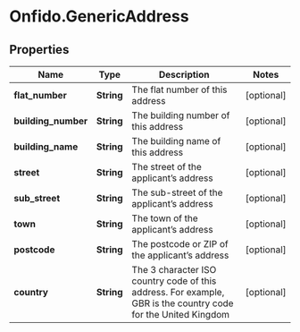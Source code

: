 # Onfido.GenericAddress

## Properties
Name | Type | Description | Notes
------------ | ------------- | ------------- | -------------
**flat_number** | **String** | The flat number of this address | [optional] 
**building_number** | **String** | The building number of this address | [optional] 
**building_name** | **String** | The building name of this address | [optional] 
**street** | **String** | The street of the applicant’s address | [optional] 
**sub_street** | **String** | The sub-street of the applicant’s address | [optional] 
**town** | **String** | The town of the applicant’s address | [optional] 
**postcode** | **String** | The postcode or ZIP of the applicant’s address | [optional] 
**country** | **String** | The 3 character ISO country code of this address. For example, GBR is the country code for the United Kingdom | [optional] 


